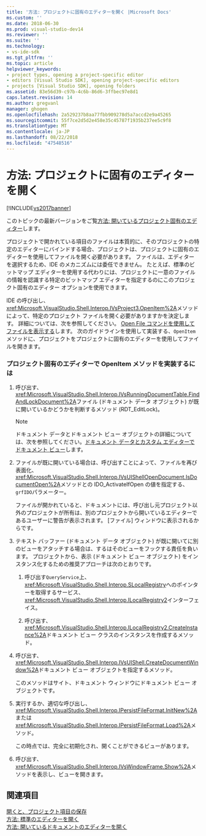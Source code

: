 ```yaml
---
title: '方法: プロジェクトに固有のエディターを開く |Microsoft Docs'
ms.custom: ''
ms.date: 2018-06-30
ms.prod: visual-studio-dev14
ms.reviewer: ''
ms.suite: ''
ms.technology:
- vs-ide-sdk
ms.tgt_pltfrm: ''
ms.topic: article
helpviewer_keywords:
- project types, opening a project-specific editor
- editors [Visual Studio SDK], opening project-specific editors
- projects [Visual Studio SDK], opening folders
ms.assetid: 83e56d39-c97b-4c6b-86d6-3ffbec97e8d1
caps.latest.revision: 14
ms.author: gregvanl
manager: ghogen
ms.openlocfilehash: 2a529237b8aa77fbb909278d5a7accd2e9a45265
ms.sourcegitcommit: 55f7ce2d5d2e458e35c45787f1935b237ee5c9f8
ms.translationtype: MT
ms.contentlocale: ja-JP
ms.lasthandoff: 08/22/2018
ms.locfileid: "47548516"
---
```

# <a name="how-to-open-project-specific-editors"></a>方法: プロジェクトに固有のエディターを開く
[!INCLUDE[vs2017banner](../includes/vs2017banner.md)]

このトピックの最新バージョンをご覧[方法: 開いているプロジェクト固有のエディター](https://docs.microsoft.com/visualstudio/extensibility/how-to-open-project-specific-editors)します。  
  
プロジェクトで開かれている項目のファイルは本質的に、そのプロジェクトの特定のエディターにバインドする場合、プロジェクトは、プロジェクトに固有のエディターを使用してファイルを開く必要があります。 ファイルは、エディターを選択するため、IDE のメカニズムには委任できません。 たとえば、標準のビットマップ エディターを使用する代わりには、プロジェクトに一意のファイルの情報を認識する特定のビットマップ エディターを指定するのにこのプロジェクト固有のエディター オプションを使用できます。  
  
 IDE の呼び出し、<xref:Microsoft.VisualStudio.Shell.Interop.IVsProject3.OpenItem%2A>メソッドによって、特定のプロジェクト ファイルを開く必要がありますかを決定します。 詳細については、次を参照してください。 [Open File コマンドを使用してファイルを表示する](../extensibility/internals/displaying-files-by-using-the-open-file-command.md)します。 次のガイドラインを使用して実装する、`OpenItem`メソッドに、プロジェクトをプロジェクトに固有のエディターを使用してファイルを開きます。  
  
### <a name="to-implement-the-openitem-method-with-a-project-specific-editor"></a>プロジェクト固有のエディターで OpenItem メソッドを実装するには  
  
1.  呼び出す、<xref:Microsoft.VisualStudio.Shell.Interop.IVsRunningDocumentTable.FindAndLockDocument%2A>ファイル (ドキュメント データ オブジェクト) が既に開いているかどうかを判断するメソッド (RDT_EditLock)。  
  
    > [!NOTE]
    >  ドキュメント データとドキュメント ビュー オブジェクトの詳細については、次を参照してください。[ドキュメント データとカスタム エディターでドキュメント ビュー](../extensibility/document-data-and-document-view-in-custom-editors.md)します。  
  
2.  ファイルが既に開いている場合は、呼び出すことによって、ファイルを再び表面化、<xref:Microsoft.VisualStudio.Shell.Interop.IVsUIShellOpenDocument.IsDocumentOpen%2A>メソッドとの IDO_ActivateIfOpen の値を指定する、`grfIDO`パラメーター。  
  
     ファイルが開かれていると、ドキュメントには、呼び出し元プロジェクト以外のプロジェクトが所有は、別のプロジェクトから開いているエディターであるユーザーに警告が表示されます。 [ファイル] ウィンドウに表示されるからです。  
  
3.  テキスト バッファー (ドキュメント データ オブジェクト) が既に開いてに別のビューをアタッチする場合は、するはそのビューをフックする責任を負います。 プロジェクトから、表示 (ドキュメント ビュー オブジェクト) をインスタンス化するための推奨アプローチは次のとおりです。  
  
    1.  呼び出す`QueryService`上、<xref:Microsoft.VisualStudio.Shell.Interop.SLocalRegistry>へのポインターを取得するサービス、<xref:Microsoft.VisualStudio.Shell.Interop.ILocalRegistry2>インターフェイス。  
  
    2.  呼び出す、<xref:Microsoft.VisualStudio.Shell.Interop.ILocalRegistry2.CreateInstance%2A>ドキュメント ビュー クラスのインスタンスを作成するメソッド。  
  
4.  呼び出す、<xref:Microsoft.VisualStudio.Shell.Interop.IVsUIShell.CreateDocumentWindow%2A>ドキュメント ビュー オブジェクトを指定するメソッド。  
  
     このメソッドはサイト、ドキュメント ウィンドウにドキュメント ビュー オブジェクトです。  
  
5.  実行するか、適切な呼び出し、<xref:Microsoft.VisualStudio.Shell.Interop.IPersistFileFormat.InitNew%2A>または<xref:Microsoft.VisualStudio.Shell.Interop.IPersistFileFormat.Load%2A>メソッド。  
  
     この時点では、完全に初期化され、開くことができるビューがあります。  
  
6.  呼び出す、<xref:Microsoft.VisualStudio.Shell.Interop.IVsWindowFrame.Show%2A>メソッドを表示し、ビューを開きます。  
  
## <a name="see-also"></a>関連項目  
 [開くと、プロジェクト項目の保存](../extensibility/internals/opening-and-saving-project-items.md)   
 [方法: 標準のエディターを開く](../extensibility/how-to-open-standard-editors.md)   
 [方法: 開いているドキュメントのエディターを開く](../extensibility/how-to-open-editors-for-open-documents.md)

